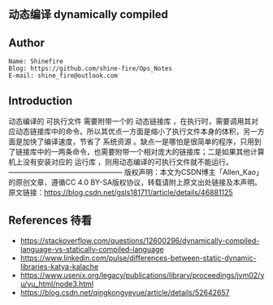 ## 动态编译 dynamically compiled



## Author

```
Name: Shinefire
Blog: https://github.com/shine-fire/Ops_Notes
E-mail: shine_fire@outlook.com
```



## Introduction

动态编译的 可执行文件 需要附带一个的 动态链接库 ，在执行时，需要调用其对应动态链接库中的命令。所以其优点一方面是缩小了执行文件本身的体积，另一方面是加快了编译速度，节省了 系统资源 。缺点一是哪怕是很简单的程序，只用到了链接库中的一两条命令，也需要附带一个相对庞大的链接库；二是如果其他计算机上没有安装对应的 运行库 ，则用动态编译的可执行文件就不能运行。
————————————————
版权声明：本文为CSDN博主「Allen_Kao」的原创文章，遵循CC 4.0 BY-SA版权协议，转载请附上原文出处链接及本声明。
原文链接：https://blog.csdn.net/gsls181711/article/details/46881125



## References 待看

- https://stackoverflow.com/questions/12600296/dynamically-compiled-language-vs-statically-compiled-language
- https://www.linkedin.com/pulse/differences-between-static-dynamic-libraries-katya-kalache
- https://www.usenix.org/legacy/publications/library/proceedings/jvm02/yu/yu_html/node3.html
- https://blog.csdn.net/qingkongyeyue/article/details/52642657


